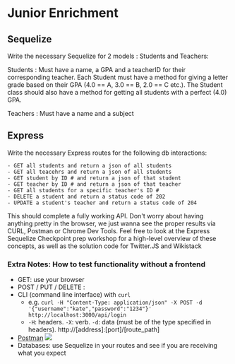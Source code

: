 # Junior Enrichment

## Sequelize

Write the necessary Sequelize for 2 models : Students and Teachers:

Students : Must have a name, a GPA and a teacherID for their corresponding teacher. Each Student must have a method for giving a letter grade based on their GPA (4.0 == A, 3.0 == B, 2.0 == C etc.). The Student class should also have a method for getting all students with a perfect (4.0) GPA.

Teachers : Must have a name and a subject

## Express

Write the necessary Express routes for the following db interactions:
```
- GET all students and return a json of all students
- GET all teacehrs and return a json of all students
- GET student by ID # and return a json of that student
- GET teacher by ID # and return a json of that teacher
- GET all students for a specific teacher's ID #
- DELETE a student and return a status code of 202
- UPDATE a student's teacher and return a status code of 204
```


This should complete a fully working API. Don't worry about having anything pretty in the browser, we just wanna see the proper results via CURL, Postman or Chrome Dev Tools. Feel free to look at the Express Sequelize Checkpoint prep workshop for a high-level overview of these concepts, as well as the solution code for Twitter.JS and Wikistack 


### Extra Notes: How to test functionality without a frontend
- GET: use your browser
- POST / PUT / DELETE : 
 - CLI (command line interface) with `curl`
   - e.g. `curl -H "Content-Type: application/json" -X POST -d '{"username":"kate","password":"1234"}' http://localhost:3000/api/login`
   - `-H`: headers. `-X`: verb. `-d`: data (must be of the type specified in headers). http://[address]:[port]/[route_path]
 - [Postman](https://www.getpostman.com/)
   ![](https://www.dropbox.com/s/4fk3b90cd0i1a5y/postman_post.png?raw=true)
- Databases: use Sequelize in your routes and see if you are receiving what you expect

